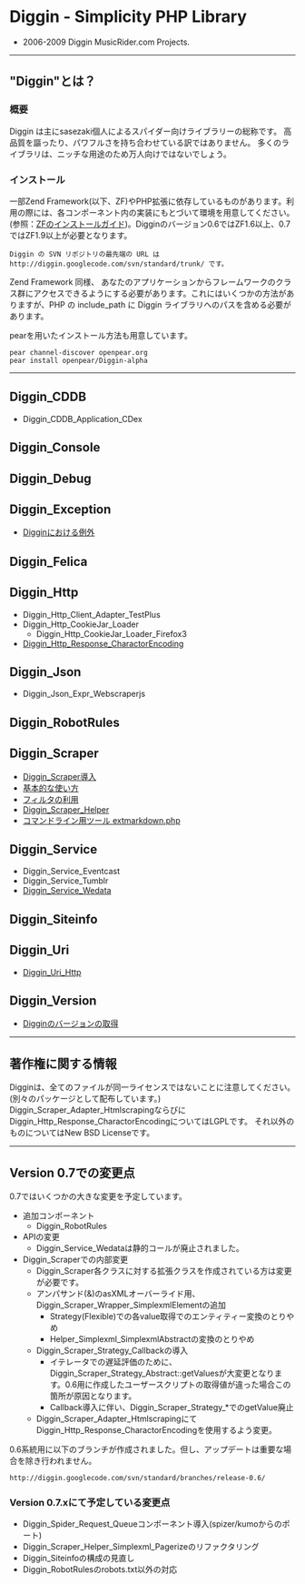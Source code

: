 Diggin - Simplicity PHP Library
===============================
- 2006-2009 Diggin MusicRider.com Projects.

---
"Diggin"とは？
--------------
### 概要 ###

Diggin は主にsasezaki個人によるスパイダー向けライブラリーの総称です。 高品質を謳ったり、パワフルさを持ち合わせている訳ではありません。
多くのライブラリは、ニッチな用途のため万人向けではないでしょう。

### インストール ###

一部Zend Framework(以下、ZF)やPHP拡張に依存しているものがあります。利用の際には、各コンポーネント内の実装にもとづいて環境を用意してください。(参照：[ZFのインストールガイド](http://framework.zend.com/manual/ja/introduction.installation.html))。Digginのバージョン0.6ではZF1.6以上、0.7ではZF1.9以上が必要となります。

    Diggin の SVN リポジトリの最先端の URL は http://diggin.googlecode.com/svn/standard/trunk/ です。

Zend Framework 同様、 あなたのアプリケーションからフレームワークのクラス群にアクセスできるようにする必要があります。これにはいくつかの方法がありますが、PHP の include_path に Diggin ライブラリへのパスを含める必要があります。

pearを用いたインストール方法も用意しています。

    pear channel-discover openpear.org
    pear install openpear/Diggin-alpha

---
## Diggin_CDDB
- Diggin_CDDB_Application_CDex

## Diggin_Console

## Diggin_Debug

## Diggin_Exception
- [Digginにおける例外](diggin.exception.markdown)

## Diggin_Felica

## Diggin_Http
- Diggin_Http_Client_Adapter_TestPlus
- Diggin_Http_CookieJar_Loader
    - Diggin_Http_CookieJar_Loader_Firefox3
- [Diggin_Http_Response_CharactorEncoding](diggin.http.response.charactorencoding.markdown)

## Diggin_Json
- Diggin_Json_Expr_Webscraperjs

## Diggin_RobotRules

## Diggin_Scraper
- [Diggin_Scraper導入](diggin.scraper.markdown)
- [基本的な使い方](diggin.scraper.usage.markdown)
- [フィルタの利用](diggin.scraper.filter.markdown)
- [Diggin_Scraper_Helper](diggin.scraper.helper.markdown)
- [コマンドライン用ツール extmarkdown.php](diggin.scraper.exthtml.html)

## Diggin_Service
- Diggin_Service_Eventcast
- Diggin_Service_Tumblr
- [Diggin_Service_Wedata](diggin.service.wedata.markdown)

## Diggin_Siteinfo

## Diggin_Uri
- [Diggin_Uri_Http](diggin.uri.http.markdown)

## Diggin_Version
- [Digginのバージョンの取得](diggin.version.markdown)

---
## 著作権に関する情報
Digginは、全てのファイルが同一ライセンスではないことに注意してください。(別々のパッケージとして配布しています。)
Diggin_Scraper_Adapter_Htmlscrapingならびに
Diggin_Http_Response_CharactorEncodingについてはLGPLです。
それ以外のものについてはNew BSD Licenseです。

---
## Version 0.7での変更点
0.7ではいくつかの大きな変更を予定しています。

- 追加コンポーネント
    - Diggin_RobotRules
- APIの変更
    - Diggin_Service_Wedataは静的コールが廃止されました。
- Diggin_Scraperでの内部変更
    - Diggin_Scraper各クラスに対する拡張クラスを作成されている方は変更が必要です。
    - アンパサンド(&)のasXMLオーバーライド用、Diggin_Scraper_Wrapper_SimplexmlElementの追加
        - Strategy(Flexible)での各value取得でのエンティティー変換のとりやめ
        - Helper_Simplexml_SimplexmlAbstractの変換のとりやめ
    - Diggin_Scraper_Strategy_Callbackの導入
        - イテレータでの遅延評価のために、Diggin_Scraper_Strategy_Abstract::getValuesが大変更となります。0.6用に作成したユーザースクリプトの取得値が違った場合この箇所が原因となります。
        - Callback導入に伴い、Diggin_Scraper_Strategy_*でのgetValue廃止
    - Diggin_Scraper_Adapter_HtmlscrapingにてDiggin_Http_Response_CharactorEncodingを使用するよう変更。

0.6系統用に以下のブランチが作成されました。但し、アップデートは重要な場合を除き行われません。

    http://diggin.googlecode.com/svn/standard/branches/release-0.6/

### Version 0.7.xにて予定している変更点
- Diggin_Spider_Request_Queueコンポーネント導入(spizer/kumoからのポート)
- Diggin_Scraper_Helper_Simplexml_Pagerizeのリファクタリング
- Diggin_Siteinfoの構成の見直し
- Diggin_RobotRulesのrobots.txt以外の対応

